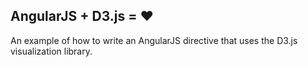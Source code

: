 ## AngularJS + D3.js = ♥
An example of how to write an AngularJS directive that uses the D3.js visualization library. 